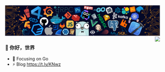 ![](https://github.com/wmillers/wmillers/blob/main/header.png)
<img align="right" src="https://github-readme-stats.vercel.app/api?username=wmillers&show_icons=true&icon_color=CE1D2D&text_color=718096&bg_color=ffffff&hide_title=true&hide=stars,prs,contribs" />

### :wave: 你好，世界
 
- 🔭 Focusing on Go
- ⚡ Blog https://t.ly/KNwz

<!--![](https://github-readme-stats.vercel.app/api/top-langs/?username=wmillers&show_icons=true&layout=compact&theme=vue&hide_border=true&hide=html&card_width=445)  
[![my github stats](https://github-readme-stats.vercel.app/api?username=wmillers&show_icons=true&count_private=true&theme=vue&hide=stars,prs,contribs&line_height=24.5)](https://github.com/wmillers)  

[![ReadMe Card](https://github-readme-stats.vercel.app/api/pin/?username=wmillers&repo=kindleWeatherClock&show_owner=true&theme=react)](https://github.com/wmillers/kindleWeatherClock)  
![GitHub release](https://img.shields.io/github/release/wmillers/kindleWeatherClock.svg?color=yellow&style=flat-square)
![GitHub commit activity](https://img.shields.io/github/commit-activity/m/wmillers/kindleWeatherClock?color=dodgerblue&style=flat-square)
![last_commit](https://img.shields.io/github/last-commit/wmillers/kindleWeatherClock.svg?color=aquamarine&style=flat-square)
[![DeepScan grade](https://deepscan.io/api/teams/13271/projects/16273/branches/344913/badge/grade.svg)](https://deepscan.io/dashboard#view=project&tid=13271&pid=16273&bid=344913)  

[![ReadMe Card](https://github-readme-stats.vercel.app/api/pin/?username=wmillers&repo=wmillers.github.io&show_owner=true&theme=react)](https://github.com/wmillers/wmillers.github.io)  
[![github pages](https://github.com/wmillers/blog/actions/workflows/deploy.yml/badge.svg)](https://github.com/wmillers/blog/actions/workflows/deploy.yml)
![GitHub commit activity](https://img.shields.io/github/commit-activity/m/wmillers/wmillers.github.io?color=skyblue&style=flat-square)
![last_commit](https://img.shields.io/github/last-commit/wmillers/wmillers.github.io.svg?color=papayawhip&style=flat-square)  
-->
<!--
**wmillers/wmillers** is a ✨ _special_ ✨ repository because its `README.md` (this file) appears on your GitHub profile.

Here are some ideas to get you started:

- 🔭 I’m currently working on ...
- 🌱 I’m currently learning ...
- 👯 I’m looking to collaborate on ...
- 🤔 I’m looking for help with ...
- 💬 Ask me about ...
- 📫 How to reach me: ...
- 😄 Pronouns: ...
- ⚡ Fun fact: ...
-->
